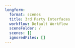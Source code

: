 ```yaml
---
longform:
  format: scenes
  title: 3rd Party Interfaces
  workflow: Default Workflow
  sceneFolder: /
  scenes: []
  ignoredFiles: []
---
```

